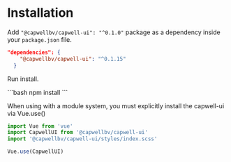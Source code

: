 # Installation

Add `"@capwellbv/capwell-ui": "^0.1.0"` package as a dependency inside your `package.json` file.

```json
"dependencies": {
    "@capwellbv/capwell-ui": "^0.1.15"
  }
```
Run install.

<code-group>
<code-block title="NPM">
```bash
npm install
```
</code-block>
</code-group>

When using with a module system, you must explicitly install the capwell-ui via Vue.use()

```js
import Vue from 'vue'
import CapwellUI from '@capwellbv/capwell-ui'
import '@capwellbv/capwell-ui/styles/index.scss'

Vue.use(CapwellUI)
```